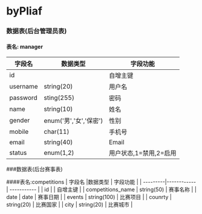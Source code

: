 # byPliaf

### 数据表(后台管理员表)

#### 表名: manager

| 字段名   | 数据类型         | 字段功能               |
| -------- | ---------------- | ---------------------- |
| id       |                  | 自增主键               |
| username | string(20)       | 用户名                 |
| password | sting(255)       | 密码                   |
| name     | string(10)       | 姓名                   |
| gender   | enum('男','女','保密') | 性别                   |
| mobile   | char(11)         | 手机号                 |
| email    | string(40)       | Email                  |
| status   | enum(1,2)        | 用户状态,1=禁用,2=启用 |



###数据表(后台赛事表)

####表名:competitions 
|   字段名  |数据类型    |  字段功能  |
| ---------|------------| ----------- |
| id       |                     | 自增主键  |
| competitions_name            | string(50) | 赛事名称 |
| date     | date                | 赛事日期  |
| events   | string(100) | 比赛项目  |
| counrty   | string(20)     | 比赛国家     |
| city   | string(20)           | 比赛城市  |








